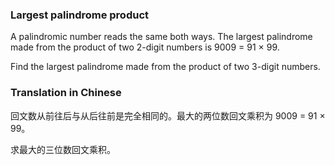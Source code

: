 ### Largest palindrome product

A palindromic number reads the same both ways. The largest palindrome made from the product of two 2-digit numbers is 9009 = 91 × 99.

Find the largest palindrome made from the product of two 3-digit numbers.

### Translation in Chinese

回文数从前往后与从后往前是完全相同的。最大的两位数回文乘积为 9009 = 91 × 99。

求最大的三位数回文乘积。

